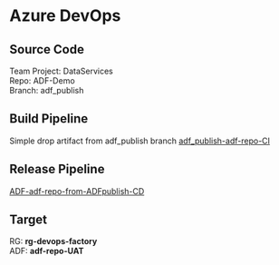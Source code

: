 # Azure DevOps

## Source Code
Team Project: DataServices  
Repo: ADF-Demo  
Branch: adf_publish

## Build Pipeline
Simple drop artifact from adf_publish branch
[adf_publish-adf-repo-CI](https://dev.azure.com/sqlplayer/DataServices/_build?definitionId=35)

## Release Pipeline
[ADF-adf-repo-from-ADFpublish-CD](https://dev.azure.com/sqlplayer/DataServices/_release?_a=releases&view=all&definitionId=6)


## Target
RG: **rg-devops-factory**  
ADF: **adf-repo-UAT**
